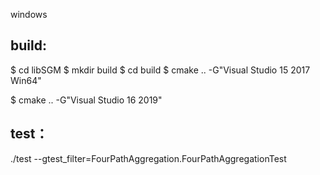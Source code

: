 windows

## build:
$ cd libSGM
$ mkdir build
$ cd build
$ cmake .. -G"Visual Studio 15 2017 Win64"

$ cmake .. -G"Visual Studio 16 2019"


## test：
./test --gtest_filter=FourPathAggregation.FourPathAggregationTest
